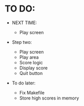 # TO DO:
- NEXT TIME: 
    - Play screen

- Step two:
    - Play screen
    - Play area
    - Score logic
    - Display score
    - Quit button

- To do later:
    - Fix Makefile
    - Store high scores in memory
